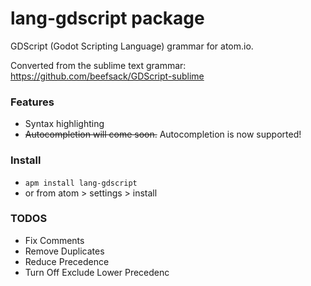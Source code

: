 # lang-gdscript package

GDScript (Godot Scripting Language) grammar for atom.io.

Converted from the sublime text grammar: https://github.com/beefsack/GDScript-sublime

### Features

- Syntax highlighting
- ~~Autocompletion will come soon.~~ Autocompletion is now supported!

### Install

- `apm install lang-gdscript`
- or from atom > settings > install


### TODOS

- Fix Comments
- Remove Duplicates
- Reduce Precedence
- Turn Off Exclude Lower Precedenc
